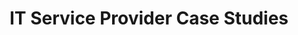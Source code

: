 ---
title: "IT Service Provider Case Studies"
description: "Learn how IT service companies systematized lead generation while maintaining technical credibility and professional service quality."

sections:
  - type: "content"
    class: "about"
    content: |
      ## IT Service Provider Success Stories
      
      IT service providers face the challenge of marketing complex technical services to business decision-makers while maintaining credibility with technical stakeholders. These case studies show how IT companies built systematic lead generation that demonstrates expertise while generating qualified business inquiries.

  - type: "testimonials"
    class: "testimonials"
    header:
      title: "IT Service Results"
    items:
      - quote: "The content strategy Anoop developed positions us as technical experts while generating business-focused inquiries. Our close rate improved 40% because prospects understand our value before we meet."
        author: "Jennifer Park, VP Marketing, IT Services"
      - quote: "We went from reactive proposal responses to proactive lead generation. The system creates consistent visibility for our technical expertise among decision-makers."
        author: "Carlos Martinez, IT Consultancy Owner"

cta:
  title: "Ready to Systematize Your IT Service Marketing?"
  subtitle: "If you're ready to build marketing that demonstrates technical expertise while generating business results, let's discuss your service offerings."
  button:
    text: "Schedule a Strategy Call"
    url: "/contact/"
---